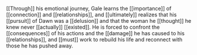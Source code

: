 [[Through]] his emotional journey, Gale learns the [[importance]] of [[connection]] and [[relationships]], and [[ultimately]] realizes that his [[pursuit]] of Dawn was a [[delusion]] and that the woman he [[thought]] he knew never [[actually]] [[existed]]. He is forced to confront the [[consequences]] of his actions and the [[damage]] he has caused to his [[relationships]], and [[must]] work to rebuild his life and reconnect with those he has pushed away.